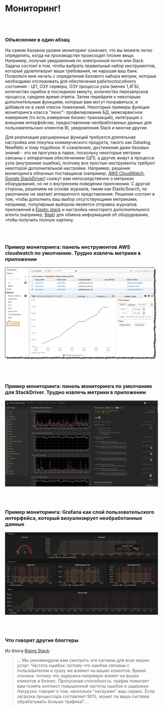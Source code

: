 # Мониторинг!

<br/><br/>

### Объяснение в один абзац

На самом базовом уровне мониторинг означает, что вы можете *легко* определить, когда на производстве происходят плохие вещи. Например, получая уведомления по электронной почте или Slack. Задача состоит в том, чтобы выбрать правильный набор инструментов, который удовлетворит ваши требования, не нарушая ваш банк. Позвольте мне начать с определения базового набора метрик, которые необходимо отслеживать для обеспечения работоспособного состояния - ЦП, ОЗУ сервера, ОЗУ процесса узла (менее 1,4ГБ), количество ошибок в последнюю минуту, количество перезапусков процесса, среднее время ответа. Затем перейдите к некоторым дополнительным функциям, которые вам могут понравиться, и добавьте их в свой список пожеланий. Некоторые примеры функции мониторинга класса "люкс": профилирование БД, межсервисное измерение (то есть измерение бизнес-транзакций), интеграция с внешним интерфейсом, предоставление необработанных данных для пользовательских клиентов BI, уведомления Slack и многие другие.

Для реализации расширенных функций требуется длительная настройка или покупка коммерческого продукта, такого как Datadog, NewRelic и тому подобное. К сожалению, достижение даже базовых знаний - это не прогулка в парке, поскольку некоторые метрики связаны с аппаратным обеспечением (ЦП), а другие живут в процессе узла (внутренние ошибки), поэтому все простые инструменты требуют некоторой дополнительной настройки. Например, решения мониторинга облачных поставщиков (например, [AWS CloudWatch](https://aws.amazon.com/cloudwatch/), [Google StackDriver](https://cloud.google.com/stackdriver/)) скажут вам непосредственно о метриках оборудования, но не о внутреннем поведении приложения. С другой стороны, решениям на основе журнала, таким как ElasticSearch, по умолчанию не хватает аппаратного представления. Решение состоит в том, чтобы дополнить ваш выбор отсутствующими метриками, например, популярным выбором является отправка журналов приложений в [Elastic stack](https://www.elastic.co/products) и настройка некоторого дополнительного агента (например, [Beat]( https://www.elastic.co/products)) для обмена информацией об оборудовании, чтобы получить полную картину.

<br/><br/>

### Пример мониторинга: панель инструментов AWS cloudwatch по умолчанию. Трудно извлечь метрики в приложении

![AWS cloudwatch default dashboard. Hard to extract in-app metrics](/assets/images/monitoring1.png)

<br/><br/>

### Пример мониторинга: панель мониторинга по умолчанию для StackDriver. Трудно извлечь метрики в приложении

![StackDriver default dashboard. Hard to extract in-app metrics](/assets/images/monitoring2.jpg)

<br/><br/>

### Пример мониторинга: Grafana как слой пользовательского интерфейса, который визуализирует необработанные данные

![Grafana as the UI layer that visualizes raw data](/assets/images/monitoring3.png)

<br/><br/>

### Что говорят другие блоггеры

Из блога [Rising Stack](https://blog.risingstack.com/node-js-performance-monitoring-with-prometheus/):

> … Мы рекомендуем вам смотреть эти сигналы для всех ваших услуг:
> Частота ошибок: потому что ошибки связаны с пользователем и сразу же влияют на ваших клиентов.
> Время отклика: потому что задержка напрямую влияет на ваших клиентов и бизнес.
> Пропускная способность: трафик помогает вам понять контекст повышенной частоты ошибок и задержки.
> Нагрузка: говорит о том, насколько "нагружен" ваш сервис. Если загрузка процессора составляет 90%, может ли ваша система обрабатывать больше трафика? ...
